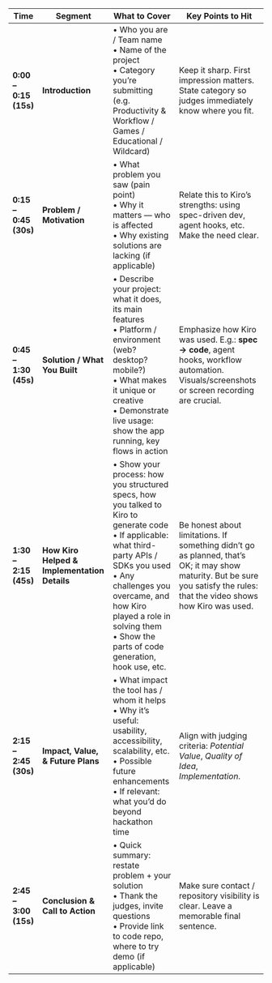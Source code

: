 | Time                  | Segment                                      | What to Cover                                                                                                                                                                                                                                                                              | Key Points to Hit                                                                                                                                                           |
| --------------------- | -------------------------------------------- | ------------------------------------------------------------------------------------------------------------------------------------------------------------------------------------------------------------------------------------------------------------------------------------------ | --------------------------------------------------------------------------------------------------------------------------------------------------------------------------- |
| **0:00 – 0:15 (15s)** | **Introduction**                             | • Who you are / Team name <br> • Name of the project <br> • Category you’re submitting (e.g. Productivity & Workflow / Games / Educational / Wildcard)                                                                                                                                     | Keep it sharp. First impression matters. State category so judges immediately know where you fit.                                                                           |
| **0:15 – 0:45 (30s)** | **Problem / Motivation**                     | • What problem you saw (pain point) <br> • Why it matters — who is affected <br> • Why existing solutions are lacking (if applicable)                                                                                                                                                      | Relate this to Kiro’s strengths: using spec-driven dev, agent hooks, etc. Make the need clear.                                                                              |
| **0:45 – 1:30 (45s)** | **Solution / What You Built**                | • Describe your project: what it does, its main features <br> • Platform / environment (web? desktop? mobile?) <br> • What makes it unique or creative <br> • Demonstrate live usage: show the app running, key flows in action                                                            | Emphasize how Kiro was used. E.g.: **spec → code**, agent hooks, workflow automation. Visuals/screenshots or screen recording are crucial.                                  |
| **1:30 – 2:15 (45s)** | **How Kiro Helped & Implementation Details** | • Show your process: how you structured specs, how you talked to Kiro to generate code <br> • If applicable: what third-party APIs / SDKs you used <br> • Any challenges you overcame, and how Kiro played a role in solving them <br> • Show the parts of code generation, hook use, etc. | Be honest about limitations. If something didn’t go as planned, that’s OK; it may show maturity. But be sure you satisfy the rules: that the video shows how Kiro was used. |
| **2:15 – 2:45 (30s)** | **Impact, Value, & Future Plans**            | • What impact the tool has / whom it helps <br> • Why it’s useful: usability, accessibility, scalability, etc. <br> • Possible future enhancements <br> • If relevant: what you’d do beyond hackathon time                                                                                 | Align with judging criteria: *Potential Value*, *Quality of Idea*, *Implementation*.                                                                                        |
| **2:45 – 3:00 (15s)** | **Conclusion & Call to Action**              | • Quick summary: restate problem + your solution <br> • Thank the judges, invite questions <br> • Provide link to code repo, where to try demo (if applicable)                                                                                                                             | Make sure contact / repository visibility is clear. Leave a memorable final sentence.                                                                                       |
